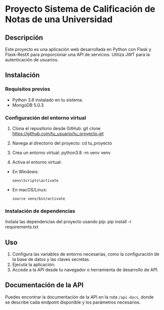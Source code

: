 # Proyecto Sistema de Calificación de Notas de una Universidad

## Descripción
Este proyecto es una aplicación web desarrollada en Python con Flask y Flask-RestX para proporcionar una API de servicios. Utiliza JWT para la autenticación de usuarios.

## Instalación

### Requisitos previos
- Python 3.8 instalado en tu sistema.
- MongoDB 5.0.3

### Configuración del entorno virtual
1. Clona el repositorio desde GitHub:
git clone https://github.com/tu_usuario/tu_proyecto.git

2. Navega al directorio del proyecto:
cd tu_proyecto

3. Crea un entorno virtual:
python3.8 -m venv venv

4. Activa el entorno virtual:
- En Windows:
  ```
  venv\Scripts\activate
  ```
- En macOS/Linux:
  ```
  source venv/bin/activate
  ```

### Instalación de dependencias
Instala las dependencias del proyecto usando pip:
pip install -r requirements.txt


## Uso
1. Configura las variables de entorno necesarias, como la configuración de la base de datos y las claves secretas.
2. Ejecuta la aplicación:
3. Accede a la API desde tu navegador o herramienta de desarrollo de API.

## Documentación de la API
Puedes encontrar la documentación de la API en la ruta `/api-docs`, donde se describe cada endpoint disponible y los parámetros necesarios.

